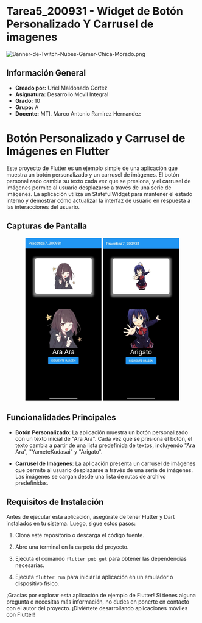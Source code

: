 # Tarea5_200931 - Widget de Botón Personalizado Y Carrusel de imagenes
![Banner-de-Twitch-Nubes-Gamer-Chica-Morado.png](https://i.postimg.cc/15q3LFXF/Banner-de-Twitch-Nubes-Gamer-Chica-Morado.png)
## Información General

- **Creado por:** Uriel Maldonado Cortez
- **Asignatura:** Desarrollo Movil Integral
- **Grado:** 10
- **Grupo:** A
- **Docente:** MTI. Marco Antonio Ramirez Hernandez
# Botón Personalizado y Carrusel de Imágenes en Flutter

Este proyecto de Flutter es un ejemplo simple de una aplicación que muestra un botón personalizado y un carrusel de imágenes. El botón personalizado cambia su texto cada vez que se presiona, y el carrusel de imágenes permite al usuario desplazarse a través de una serie de imágenes. La aplicación utiliza un StatefulWidget para mantener el estado interno y demostrar cómo actualizar la interfaz de usuario en respuesta a las interacciones del usuario.

## Capturas de Pantalla

<p align="center">
  <img src="./assets/a.jpeg" width="200" alt="Captura de Pantalla 1">
  <img src="./assets/b.jpeg" width="200" alt="Captura de Pantalla 2">
</p>

## Funcionalidades Principales

- **Botón Personalizado**: La aplicación muestra un botón personalizado con un texto inicial de "Ara Ara". Cada vez que se presiona el botón, el texto cambia a partir de una lista predefinida de textos, incluyendo "Ara Ara", "YameteKudasai" y "Arigato".

- **Carrusel de Imágenes**: La aplicación presenta un carrusel de imágenes que permite al usuario desplazarse a través de una serie de imágenes. Las imágenes se cargan desde una lista de rutas de archivo predefinidas.

## Requisitos de Instalación

Antes de ejecutar esta aplicación, asegúrate de tener Flutter y Dart instalados en tu sistema. Luego, sigue estos pasos:

1. Clona este repositorio o descarga el código fuente.

2. Abre una terminal en la carpeta del proyecto.

3. Ejecuta el comando `flutter pub get` para obtener las dependencias necesarias.

4. Ejecuta `flutter run` para iniciar la aplicación en un emulador o dispositivo físico.



¡Gracias por explorar esta aplicación de ejemplo de Flutter! Si tienes alguna pregunta o necesitas más información, no dudes en ponerte en contacto con el autor del proyecto. ¡Diviértete desarrollando aplicaciones móviles con Flutter!
